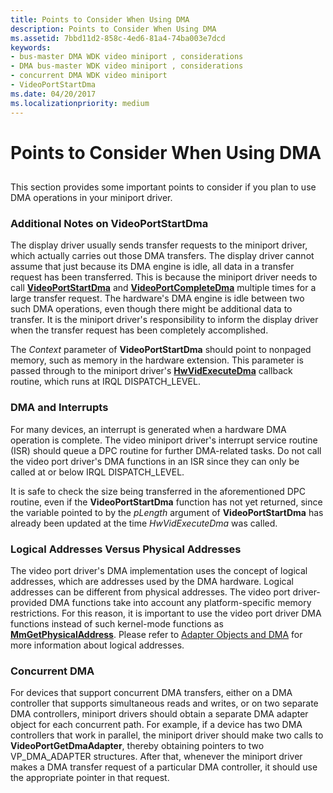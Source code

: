 ```yaml
---
title: Points to Consider When Using DMA
description: Points to Consider When Using DMA
ms.assetid: 7bbd11d2-858c-4ed6-81a4-74ba003e7dcd
keywords:
- bus-master DMA WDK video miniport , considerations
- DMA bus-master WDK video miniport , considerations
- concurrent DMA WDK video miniport
- VideoPortStartDma
ms.date: 04/20/2017
ms.localizationpriority: medium
---
```


# Points to Consider When Using DMA


## <span id="ddk_points_to_consider_when_using_dma_gg"></span><span id="DDK_POINTS_TO_CONSIDER_WHEN_USING_DMA_GG"></span>


This section provides some important points to consider if you plan to use DMA operations in your miniport driver.

### <span id="additional_notes_on_videoportstartdma"></span><span id="ADDITIONAL_NOTES_ON_VIDEOPORTSTARTDMA"></span>Additional Notes on VideoPortStartDma

The display driver usually sends transfer requests to the miniport driver, which actually carries out those DMA transfers. The display driver cannot assume that just because its DMA engine is idle, all data in a transfer request has been transferred. This is because the miniport driver needs to call [**VideoPortStartDma**](https://docs.microsoft.com/windows-hardware/drivers/ddi/content/video/nf-video-videoportstartdma) and [**VideoPortCompleteDma**](https://docs.microsoft.com/windows-hardware/drivers/ddi/content/video/nf-video-videoportcompletedma) multiple times for a large transfer request. The hardware's DMA engine is idle between two such DMA operations, even though there might be additional data to transfer. It is the miniport driver's responsibility to inform the display driver when the transfer request has been completely accomplished.

The *Context* parameter of **VideoPortStartDma** should point to nonpaged memory, such as memory in the hardware extension. This parameter is passed through to the miniport driver's [**HwVidExecuteDma**](https://docs.microsoft.com/windows-hardware/drivers/ddi/content/video/nc-video-pexecute_dma) callback routine, which runs at IRQL DISPATCH\_LEVEL.

### <span id="dma_and_interrupts"></span><span id="DMA_AND_INTERRUPTS"></span>DMA and Interrupts

For many devices, an interrupt is generated when a hardware DMA operation is complete. The video miniport driver's interrupt service routine (ISR) should queue a DPC routine for further DMA-related tasks. Do not call the video port driver's DMA functions in an ISR since they can only be called at or below IRQL DISPATCH\_LEVEL.

It is safe to check the size being transferred in the aforementioned DPC routine, even if the **VideoPortStartDma** function has not yet returned, since the variable pointed to by the *pLength* argument of **VideoPortStartDma** has already been updated at the time *HwVidExecuteDma* was called.

### <span id="logical_addresses_versus_physical_addresses"></span><span id="LOGICAL_ADDRESSES_VERSUS_PHYSICAL_ADDRESSES"></span>Logical Addresses Versus Physical Addresses

The video port driver's DMA implementation uses the concept of logical addresses, which are addresses used by the DMA hardware. Logical addresses can be different from physical addresses. The video port driver-provided DMA functions take into account any platform-specific memory restrictions. For this reason, it is important to use the video port driver DMA functions instead of such kernel-mode functions as [**MmGetPhysicalAddress**](https://docs.microsoft.com/windows-hardware/drivers/ddi/content/ntddk/nf-ntddk-mmgetphysicaladdress). Please refer to [Adapter Objects and DMA](https://docs.microsoft.com/windows-hardware/drivers/kernel/adapter-objects-and-dma) for more information about logical addresses.

### <span id="concurrent_dma"></span><span id="CONCURRENT_DMA"></span>Concurrent DMA

For devices that support concurrent DMA transfers, either on a DMA controller that supports simultaneous reads and writes, or on two separate DMA controllers, miniport drivers should obtain a separate DMA adapter object for each concurrent path. For example, if a device has two DMA controllers that work in parallel, the miniport driver should make two calls to **VideoPortGetDmaAdapter**, thereby obtaining pointers to two VP\_DMA\_ADAPTER structures. After that, whenever the miniport driver makes a DMA transfer request of a particular DMA controller, it should use the appropriate pointer in that request.

 

 





